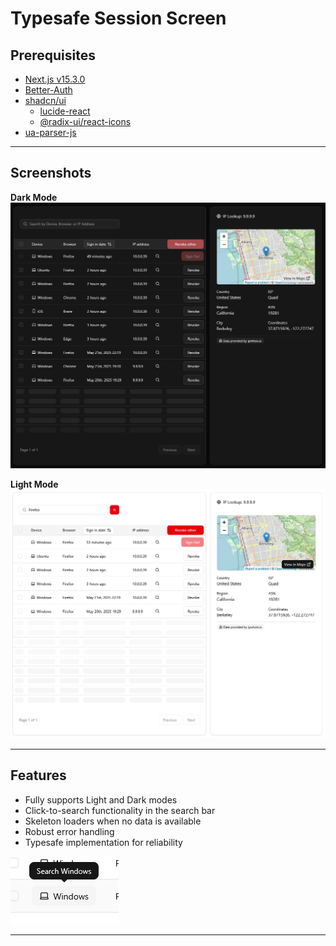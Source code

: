 # Typesafe Session Screen

## Prerequisites

- [Next.js v15.3.0](https://nextjs.org/)
- [Better-Auth](https://www.better-auth.com/)
- [shadcn/ui](https://ui.shadcn.com/)  
  - [lucide-react](https://lucide.dev/)  
  - [@radix-ui/react-icons](https://www.radix-ui.com/icons)
- [ua-parser-js](https://www.npmjs.com/package/ua-parser-js)

---

## Screenshots

**Dark Mode**  
![dark-mode](https://raw.githubusercontent.com/mommyune/nextjs/refs/heads/main/preview/session-lookup/dark-mode.png)

**Light Mode**  
![light-mode](https://raw.githubusercontent.com/mommyune/nextjs/refs/heads/main/preview/session-lookup/light-mode.png)

---

## Features

- Fully supports Light and Dark modes  
- Click-to-search functionality in the search bar  
- Skeleton loaders when no data is available  
- Robust error handling  
- Typesafe implementation for reliability  

![click-to-search](https://raw.githubusercontent.com/mommyune/nextjs/refs/heads/main/preview/session-lookup/click-to-search.png)

---